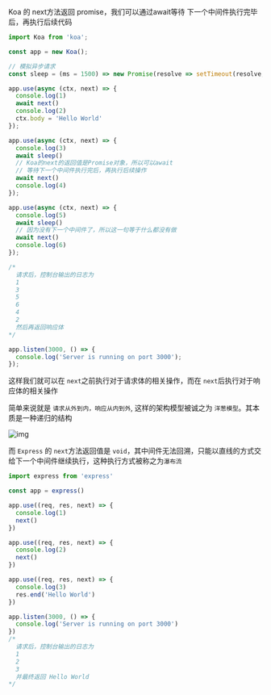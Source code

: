 Koa 的 next方法返回 promise，我们可以通过await等待 下一个中间件执行完毕后，再执行后续代码

```js
import Koa from 'koa';

const app = new Koa();

// 模拟异步请求
const sleep = (ms = 1500) => new Promise(resolve => setTimeout(resolve, ms));

app.use(async (ctx, next) => {
  console.log(1)
  await next()
  console.log(2)
  ctx.body = 'Hello World'
});

app.use(async (ctx, next) => {
  console.log(3)
  await sleep()
  // Koa的next的返回值是Promise对象，所以可以await
  // 等待下一个中间件执行完后，再执行后续操作
  await next()
  console.log(4)
});

app.use(async (ctx, next) => {
  console.log(5)
  await sleep()
  // 因为没有下一个中间件了，所以这一句等于什么都没有做
  await next()
  console.log(6)
});

/*
  请求后，控制台输出的日志为
  1
  3
  5
  6
  4
  2
  然后再返回响应体
*/

app.listen(3000, () => {
  console.log('Server is running on port 3000');
});
```

这样我们就可以在 `next`之前执行对于请求体的相关操作，而在 `next`后执行对于响应体的相关操作

简单来说就是 `请求从外到内，响应从内到外`, 这样的架构模型被诚之为 `洋葱模型`。其本质是一种递归的结构

![img](https://s2.loli.net/2025/06/23/3WRoPgExMadvbeA.png) 



而 `Express` 的 `next`方法返回值是 `void`，其中间件无法回溯，只能以直线的方式交给下一个中间件继续执行，这种执行方式被称之为`瀑布流`

```js
import express from 'express'

const app = express()

app.use((req, res, next) => {
  console.log(1)
  next()
})

app.use((req, res, next) => {
  console.log(2)
  next()
})

app.use((req, res, next) => {
  console.log(3)
  res.end('Hello World')
})

app.listen(3000, () => {
  console.log('Server is running on port 3000')
})
/* 
  请求后，控制台输出的日志为
  1
  2
  3
  并最终返回 Hello World
*/
```

